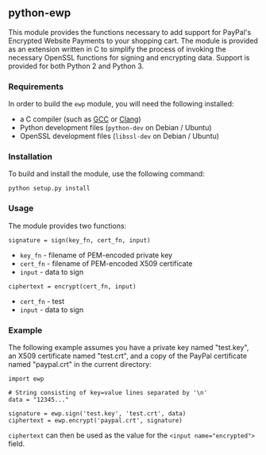 ## python-ewp

This module provides the functions necessary to add support for PayPal's Encrypted Website Payments to your shopping cart. The module is provided as an extension written in C to simplify the process of invoking the necessary OpenSSL functions for signing and encrypting data. Support is provided for both Python 2 and Python 3.

### Requirements

In order to build the `ewp` module, you will need the following installed:

- a C compiler (such as [GCC](https://gcc.gnu.org/) or [Clang](http://clang.llvm.org/))
- Python development files (`python-dev` on Debian / Ubuntu)
- OpenSSL development files (`libssl-dev` on Debian / Ubuntu)

### Installation

To build and install the module, use the following command:

    python setup.py install

### Usage

The module provides two functions:

`signature = sign(key_fn, cert_fn, input)`

- `key_fn` - filename of PEM-encoded private key
- `cert_fn` - filename of PEM-encoded X509 certificate
- `input` - data to sign

`ciphertext = encrypt(cert_fn, input)`

- `cert_fn` - test
- `input` - data to sign

### Example

The following example assumes you have a private key named "test.key", an X509 certificate named "test.crt", and a copy of the PayPal certificate named "paypal.crt" in the current directory:

    import ewp

    # String consisting of key=value lines separated by '\n'
    data = "12345..."

    signature = ewp.sign('test.key', 'test.crt', data)
    ciphertext = ewp.encrypt('paypal.crt', signature)

`ciphertext` can then be used as the value for the `<input name="encrypted">` field.
